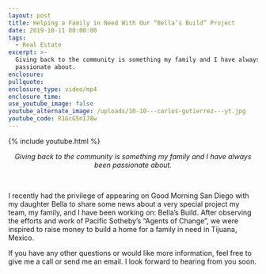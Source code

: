 ```yaml
---
layout: post
title: Helping a Family in Need With Our “Bella’s Build” Project
date: 2019-10-11 00:00:00
tags:
  - Real Estate
excerpt: >-
  Giving back to the community is something my family and I have always been
  passionate about.
enclosure:
pullquote:
enclosure_type: video/mp4
enclosure_time:
use_youtube_image: false
youtube_alternate_image: /uploads/10-10---carlos-gutierrez---yt.jpg
youtube_code: R1GcG5nIJ8w
---
```


{% include youtube.html %}

<center><em>Giving back to the community is something my family and I have always been passionate about.</em></center>

&nbsp;

I recently had the privilege of appearing on Good Morning San Diego with my daughter Bella to share some news about a very special project my team, my family, and I have been working on: Bella’s Build. After observing the efforts and work of Pacific Sotheby’s “Agents of Change”, we were inspired to raise money to build a home for a family in need in Tijuana, Mexico.

If you have any other questions or would like more information, feel free to give me a call or send me an email. I look forward to hearing from you soon.